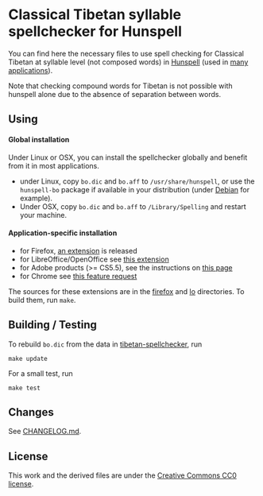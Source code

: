 # Classical Tibetan syllable spellchecker for Hunspell

You can find here the necessary files to use spell checking for Classical Tibetan at syllable level (not composed words) in [Hunspell](http://hunspell.sourceforge.net/) (used in [many applications](https://en.wikipedia.org/wiki/Hunspell#Uses)).

Note that checking compound words for Tibetan is not possible with hunspell alone due to the absence of separation between words.

## Using

#### Global installation

Under Linux or OSX, you can install the spellchecker globally and benefit from it in most applications.

- under Linux, copy `bo.dic` and `bo.aff` to `/usr/share/hunspell`, or use the `hunspell-bo` package if available in your distribution (under [Debian](https://packages.debian.org/search?keywords=hunspell-bo) for example).
- Under OSX, copy `bo.dic` and `bo.aff` to `/Library/Spelling` and restart your machine.

#### Application-specific installation

- for Firefox, [an extension](https://addons.mozilla.org/fr/firefox/addon/tibetan-spellchecker/) is released
- for LibreOffice/OpenOffice see [this extension](http://extensions.openoffice.org/en/project/tibetan-syllable-spell-checker)
- for Adobe products (>= CS5.5), see the instructions on [this page](http://blog.napsys.com/2012/11/adding-hyphenation-and-spelling.html)
- for Chrome see [this feature request](https://bugs.chromium.org/p/chromium/issues/detail?id=662850)

The sources for these extensions are in the [firefox](firefox/) and [lo](lo/) directories. To build them, run `make`.

## Building / Testing

To rebuild `bo.dic` from the data in [tibetan-spellchecker](https://github.com/eroux/tibetan-spellchecker), run

    make update

For a small test, run

    make test

## Changes

See [CHANGELOG.md](CHANGELOG.md).

## License

This work and the derived files are under the [Creative Commons CC0 license](LICENSE).

